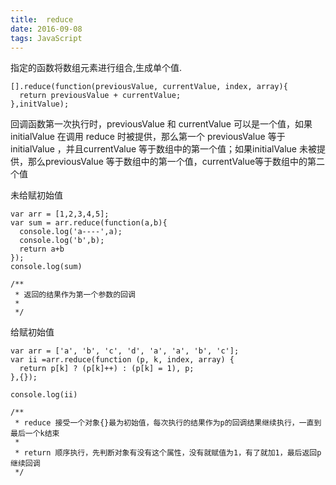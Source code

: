 ```yaml
---
title:  reduce
date: 2016-09-08
tags: JavaScript
---
```


指定的函数将数组元素进行组合,生成单个值.

```
[].reduce(function(previousValue, currentValue, index, array){
  return previousValue + currentValue;
},initValue);

```
<!-- more -->

回调函数第一次执行时，previousValue 和 currentValue 可以是一个值，如果 initialValue 在调用 reduce 时被提供，那么第一个 previousValue 等于 initialValue ，并且currentValue 等于数组中的第一个值；如果initialValue 未被提供，那么previousValue 等于数组中的第一个值，currentValue等于数组中的第二个值

未给赋初始值

```
var arr = [1,2,3,4,5];
var sum = arr.reduce(function(a,b){
  console.log('a----',a);
  console.log('b',b);
  return a+b
});
console.log(sum)

/**
 * 返回的结果作为第一个参数的回调
 *
 */

```
给赋初始值

```
var arr = ['a', 'b', 'c', 'd', 'a', 'a', 'b', 'c'];
var ii =arr.reduce(function (p, k, index, array) {
  return p[k] ? (p[k]++) : (p[k] = 1), p;
},{});

console.log(ii)

/**
 * reduce 接受一个对象{}最为初始值，每次执行的结果作为p的回调结果继续执行，一直到最后一个k结束
 *
 * return 顺序执行，先判断对象有没有这个属性，没有就赋值为1，有了就加1，最后返回p继续回调
 */

```